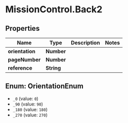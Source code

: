 # MissionControl.Back2

## Properties
Name | Type | Description | Notes
------------ | ------------- | ------------- | -------------
**orientation** | **Number** |  | 
**pageNumber** | **Number** |  | 
**reference** | **String** |  | 

<a name="OrientationEnum"></a>
## Enum: OrientationEnum

* `_0` (value: `0`)
* `_90` (value: `90`)
* `_180` (value: `180`)
* `_270` (value: `270`)

